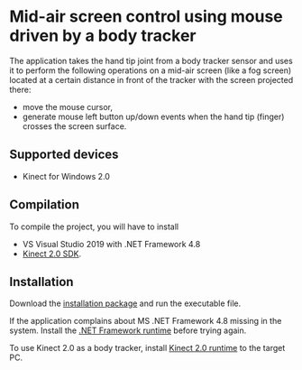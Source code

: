 # Mid-air screen control using mouse driven by a body tracker

The application takes the hand tip joint from a body tracker sensor and uses it to perform the following operations on a mid-air screen (like a fog screen) located at a certain distance in front of the tracker with the screen projected there:
- move the mouse cursor,
- generate mouse left button up/down events when the hand tip (finger) crosses the screen surface.

## Supported devices

- Kinect for Windows 2.0

## Compilation

To compile the project, you will have to install
- VS Visual Studio 2019 with .NET Framework 4.8 
- [Kinect 2.0 SDK](https://www.microsoft.com/en-us/download/details.aspx?id=44561).

## Installation

Download the [installation package](https://github.com/lexasss/FogScreenControl/releases) and run the executable file.

If the application complains about MS .NET Framework 4.8 missing in the system. Install the [.NET Framework runtime](https://dotnet.microsoft.com/en-us/download/dotnet-framework/net48) before trying again.

To use Kinect 2.0 as a body tracker, install [Kinect 2.0 runtime](https://www.microsoft.com/en-us/download/details.aspx?id=44559) to the target PC.
